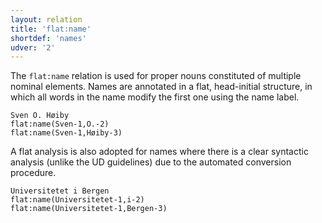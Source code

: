 ```yaml
---
layout: relation
title: 'flat:name'
shortdef: 'names'
udver: '2'
---
```


The `flat:name` relation is used for proper nouns constituted of multiple nominal elements. 
Names are annotated in a flat, head-initial structure, in which all words in the name modify the first one using the name label.

~~~ sdparse
Sven O. Høiby 
flat:name(Sven-1,O.-2)
flat:name(Sven-1,Høiby-3)
~~~

A flat analysis is also adopted for names where there is a clear syntactic analysis (unlike the UD guidelines) due to the automated conversion procedure.

~~~ sdparse
Universitetet i Bergen
flat:name(Universitetet-1,i-2)
flat:name(Universitetet-1,Bergen-3)
~~~
<!-- Interlanguage links updated Ne 5. května 2024, 18:21:15 CEST -->
